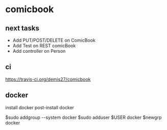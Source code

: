 # comicbook

## next tasks

* Add PUT/POST/DELETE on ComicBook
* Add Test on REST comicBook
* Add controller on Person


## ci

https://travis-ci.org/demis27/comicbook

## docker

install docker
post-install docker

$sudo addgroup --system docker
$sudo adduser $USER docker
$newgrp docker